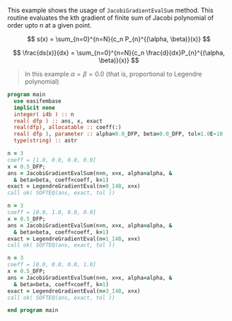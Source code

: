 This example shows the usage of `JacobiGradientEvalSum` method.
This routine evaluates the kth gradient of finite sum of Jacobi polynomial of order upto n at a given point.

$$
s(x) = \sum_{n=0}^{n=N}{c_n P_{n}^{(\alpha, \beta)}(x)}
$$

$$
\frac{ds(x)}{dx} = \sum_{n=0}^{n=N}{c_n \frac{d}{dx}P_{n}^{(\alpha, \beta)}(x)}
$$

> In this example $\alpha=\beta=0.0$ (that is, proportional to Legendre polynomial)

```fortran
program main
  use easifembase
  implicit none
  integer( i4b ) :: n
  real( dfp ) :: ans, x, exact
  real(dfp), allocatable :: coeff(:)
  real( dfp ), parameter :: alpha=0.0_DFP, beta=0.0_DFP, tol=1.0E-10
  type(string) :: astr
```

```fortran
n = 3
coeff = [1.0, 0.0, 0.0, 0.0]
x = 0.5_DFP;
ans = JacobiGradientEvalSum(n=n, x=x, alpha=alpha, &
  & beta=beta, coeff=coeff, k=1)
exact = LegendreGradientEval(n=0_I4B, x=x)
call ok( SOFTEQ(ans, exact, tol ))
```

```fortran
n = 3
coeff = [0.0, 1.0, 0.0, 0.0]
x = 0.5_DFP;
ans = JacobiGradientEvalSum(n=n, x=x, alpha=alpha, &
  & beta=beta, coeff=coeff, k=1)
exact = LegendreGradientEval(n=1_I4B, x=x)
call ok( SOFTEQ(ans, exact, tol ))
```

```fortran
n = 3
coeff = [0.0, 0.0, 0.0, 1.0]
x = 0.5_DFP;
ans = JacobiGradientEvalSum(n=n, x=x, alpha=alpha, &
  & beta=beta, coeff=coeff, k=1)
exact = LegendreGradientEval(n=3_I4B, x=x)
call ok( SOFTEQ(ans, exact, tol ))
```

```fortran
end program main
```

